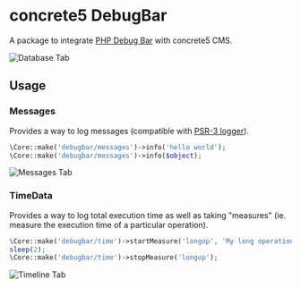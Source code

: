 # concrete5 DebugBar

A package to integrate [PHP Debug Bar](http://phpdebugbar.com/) with concrete5 CMS.

![Database Tab](https://raw.githubusercontent.com/hissy/concrete5-debugbar/master/screenshots/database.png)

## Usage

### Messages

Provides a way to log messages (compatible with [PSR-3 logger](https://github.com/php-fig/fig-standards/blob/master/accepted/PSR-3-logger-interface.md)).

```php
\Core::make('debugbar/messages')->info('hello world');
\Core::make('debugbar/messages')->info($object);
```

![Messages Tab](https://raw.githubusercontent.com/hissy/concrete5-debugbar/master/screenshots/messages.png)

### TimeData

Provides a way to log total execution time as well as taking "measures" (ie. measure the execution time of a particular operation).

```php
\Core::make('debugbar/time')->startMeasure('longop', 'My long operation');
sleep(2);
\Core::make('debugbar/time')->stopMeasure('longop');
```

![Timeline Tab](https://raw.githubusercontent.com/hissy/concrete5-debugbar/master/screenshots/time.png)
